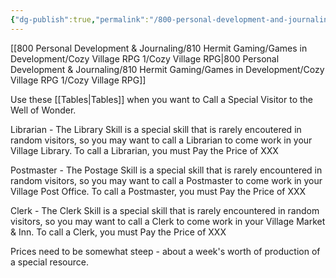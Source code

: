 ```yaml
---
{"dg-publish":true,"permalink":"/800-personal-development-and-journaling/810-hermit-gaming/games-in-development/cozy-village-rpg-1/special-visitor/"}
---
```



[[800 Personal Development & Journaling/810 Hermit Gaming/Games in Development/Cozy Village RPG 1/Cozy Village RPG\|800 Personal Development & Journaling/810 Hermit Gaming/Games in Development/Cozy Village RPG 1/Cozy Village RPG]]

Use these [[Tables\|Tables]] when you want to Call a Special Visitor to the Well of Wonder.

Librarian - The Library Skill is a special skill that is rarely encoutered in random visitors, so you may want to call a Librarian to come work in your Village Library.
	To call a Librarian, you must Pay the Price of XXX

Postmaster - The Postage Skill is a special skill that is rarely encountered in random visitors, so you may want to call a Postmaster to come work in your Village Post Office.
	To call a Postmaster, you must Pay the Price of XXX

Clerk - The Clerk Skill is a special skill that is rarely encountered in random visitors, so you may want to call a Clerk to come work in your Village Market & Inn.
	To call a Clerk, you must Pay the Price of XXX

Prices need to be somewhat steep - about a week's worth of production of a special resource.